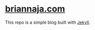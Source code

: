 [briannaja.com](http://briannaja.com)
============================== 

This repo is a simple blog built with [Jekyll](http://jekyllrb.com/). 

